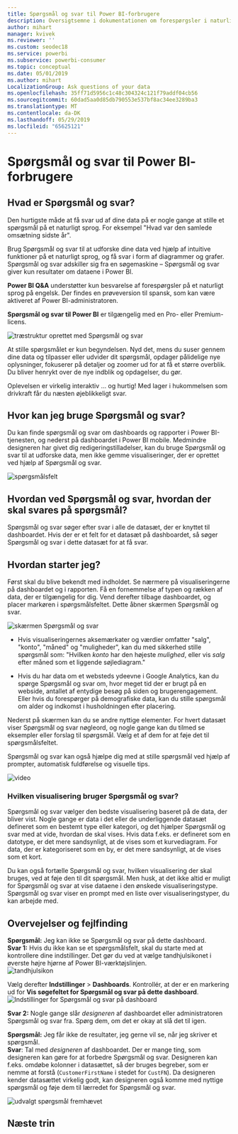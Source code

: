 ```yaml
---
title: Spørgsmål og svar til Power BI-forbrugere
description: Oversigtsemne i dokumentationen om forespørgsler i naturligt sprog i Spørgsmål og svar i Power BI.
author: mihart
manager: kvivek
ms.reviewer: ''
ms.custom: seodec18
ms.service: powerbi
ms.subservice: powerbi-consumer
ms.topic: conceptual
ms.date: 05/01/2019
ms.author: mihart
LocalizationGroup: Ask questions of your data
ms.openlocfilehash: 35ff71d5956c1c48c304324c121f79addf04cb56
ms.sourcegitcommit: 60dad5aa0d85db790553e537bf8ac34ee3289ba3
ms.translationtype: MT
ms.contentlocale: da-DK
ms.lasthandoff: 05/29/2019
ms.locfileid: "65625121"
---
```

# <a name="qa-for-power-bi-consumers"></a>Spørgsmål og svar til Power BI-**forbrugere**
## <a name="what-is-qa"></a>Hvad er Spørgsmål og svar?
Den hurtigste måde at få svar ud af dine data på er nogle gange at stille et spørgsmål på et naturligt sprog. For eksempel "Hvad var den samlede omsætning sidste år".

Brug Spørgsmål og svar til at udforske dine data ved hjælp af intuitive funktioner på et naturligt sprog, og få svar i form af diagrammer og grafer. Spørgsmål og svar adskiller sig fra en søgemaskine – Spørgsmål og svar giver kun resultater om dataene i Power BI.

**Power BI Q&A** understøtter kun besvarelse af forespørgsler på et naturligt sprog på engelsk. Der findes en prøveversion til spansk, som kan være aktiveret af Power BI-administratoren.

**Spørgsmål og svar til Power BI** er tilgængelig med en Pro- eller Premium-licens. 
>

![træstruktur oprettet med Spørgsmål og svar](media/end-user-q-and-a/power-bi-qna.png)

At stille spørgsmålet er kun begyndelsen.  Nyd det, mens du suser gennem dine data og tilpasser eller udvider dit spørgsmål, opdager pålidelige nye oplysninger, fokuserer på detaljer og zoomer ud for at få et større overblik. Du bliver henrykt over de nye indblik og opdagelser, du gør.

Oplevelsen er virkelig interaktiv ... og hurtig! Med lager i hukommelsen som drivkraft får du næsten øjeblikkeligt svar.

## <a name="where-can-i-use-qa"></a>Hvor kan jeg bruge Spørgsmål og svar?
Du kan finde spørgsmål og svar om dashboards og rapporter i Power BI-tjenesten, og nederst på dashboardet i Power BI mobile. Medmindre designeren har givet dig redigeringstilladelser, kan du bruge Spørgsmål og svar til at udforske data, men ikke gemme visualiseringer, der er oprettet ved hjælp af Spørgsmål og svar.

![spørgsmålsfelt](media/end-user-q-and-a/powerbi-qna.png)

## <a name="how-does-qa-know-how-to-answer-questions"></a>Hvordan ved Spørgsmål og svar, hvordan der skal svares på spørgsmål?
Spørgsmål og svar søger efter svar i alle de datasæt, der er knyttet til dashboardet. Hvis der er et felt for et datasæt på dashboardet, så søger Spørgsmål og svar i dette datasæt for at få svar. 

## <a name="how-do-i-start"></a>Hvordan starter jeg?
Først skal du blive bekendt med indholdet. Se nærmere på visualiseringerne på dashboardet og i rapporten. Få en fornemmelse af typen og rækken af data, der er tilgængelig for dig. Vend derefter tilbage dashboardet, og placer markøren i spørgsmålsfeltet. Dette åbner skærmen Spørgsmål og svar.

![skærmen Spørgsmål og svar](media/end-user-q-and-a/power-bi-qna-screen.png) 

* Hvis visualiseringernes aksemærkater og værdier omfatter "salg", "konto", "måned" og "muligheder", kan du med sikkerhed stille spørgsmål som: "Hvilken *konto* har den højeste *mulighed*, eller vis *salg* efter måned som et liggende søjlediagram."

* Hvis du har data om et websteds ydeevne i Google Analytics, kan du spørge Spørgsmål og svar om, hvor meget tid der er brugt på en webside, antallet af entydige besøg på siden og brugerengagement. Eller hvis du forespørger på demografiske data, kan du stille spørgsmål om alder og indkomst i husholdningen efter placering.

Nederst på skærmen kan du se andre nyttige elementer. For hvert datasæt viser Spørgsmål og svar nøgleord, og nogle gange kan du tilmed se eksempler eller forslag til spørgsmål. Vælg et af dem for at føje det til spørgsmålsfeltet. 

Spørgsmål og svar kan også hjælpe dig med at stille spørgsmål ved hjælp af prompter, automatisk fuldførelse og visuelle tips. 

![video](media/end-user-q-and-a/qa.gif) 


### <a name="which-visualization-does-qa-use"></a>Hvilken visualisering bruger Spørgsmål og svar?
Spørgsmål og svar vælger den bedste visualisering baseret på de data, der bliver vist. Nogle gange er data i det eller de underliggende datasæt defineret som en bestemt type eller kategori, og det hjælper Spørgsmål og svar med at vide, hvordan de skal vises. Hvis data f.eks. er defineret som en datotype, er det mere sandsynligt, at de vises som et kurvediagram. For data, der er kategoriseret som en by, er det mere sandsynligt, at de vises som et kort.

Du kan også fortælle Spørgsmål og svar, hvilken visualisering der skal bruges, ved at føje den til dit spørgsmål. Men husk, at det ikke altid er muligt for Spørgsmål og svar at vise dataene i den ønskede visualiseringstype. Spørgsmål og svar viser en prompt med en liste over visualiseringstyper, du kan arbejde med.

## <a name="considerations-and-troubleshooting"></a>Overvejelser og fejlfinding
**Spørgsmål:** Jeg kan ikke se Spørgsmål og svar på dette dashboard.    
**Svar 1:** Hvis du ikke kan se et spørgsmålsfelt, skal du starte med at kontrollere dine indstillinger. Det gør du ved at vælge tandhjulsikonet i øverste højre hjørne af Power BI-værktøjslinjen.   
![tandhjulsikon](media/end-user-q-and-a/power-bi-settings.png)

Vælg derefter **Indstillinger** > **Dashboards**. Kontrollér, at der er en markering ud for **Vis søgefeltet for Spørgsmål og svar på dette dashboard**.    
![Indstillinger for Spørgsmål og svar på dashboard](media/end-user-q-and-a/power-bi-turn-on.png)  


**Svar 2:** Nogle gange slår *designeren* af dashboardet eller administratoren Spørgsmål og svar fra. Spørg dem, om det er okay at slå det til igen.   

**Spørgsmål:** Jeg får ikke de resultater, jeg gerne vil se, når jeg skriver et spørgsmål.    
**Svar**: Tal med *designeren* af dashboardet. Der er mange ting, som designeren kan gøre for at forbedre Spørgsmål og svar. Designeren kan f.eks. omdøbe kolonner i datasættet, så der bruges begreber, som er nemme at forstå (`CustomerFirstName` i stedet for `CustFN`). Da designeren kender datasættet virkelig godt, kan designeren også komme med nyttige spørgsmål og føje dem til lærredet for Spørgsmål og svar.

![udvalgt spørgsmål fremhævet](media/end-user-q-and-a/power-bi-featured-q.png)

## <a name="next-steps"></a>Næste trin

